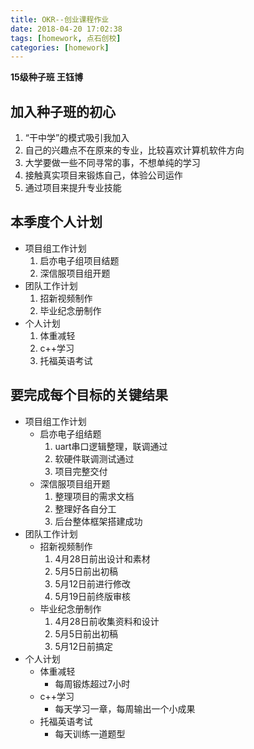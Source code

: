 ```yaml
---
title: OKR--创业课程作业
date: 2018-04-20 17:02:38
tags: [homework, 点石创校]
categories: [homework]
---
```


**15级种子班 王钰博**

## 加入种子班的初心

1. “干中学”的模式吸引我加入
2. 自己的兴趣点不在原来的专业，比较喜欢计算机软件方向
3. 大学要做一些不同寻常的事，不想单纯的学习
4. 接触真实项目来锻炼自己，体验公司运作
5. 通过项目来提升专业技能

## 本季度个人计划

- 项目组工作计划
    1. 启亦电子组项目结题
    2. 深信服项目组开题
- 团队工作计划
    1. 招新视频制作
    2. 毕业纪念册制作
- 个人计划
    1. 体重减轻
    2. c++学习
    3. 托福英语考试

## 要完成每个目标的关键结果

- 项目组工作计划
    - 启亦电子组结题
        1. uart串口逻辑整理，联调通过
        2. 软硬件联调测试通过
        3. 项目完整交付
    - 深信服项目组开题
        1. 整理项目的需求文档
        2. 整理好各自分工
        3. 后台整体框架搭建成功
- 团队工作计划
    - 招新视频制作
        1. 4月28日前出设计和素材
        2. 5月5日前出初稿
        3. 5月12日前进行修改
        4. 5月19日前终版审核
    - 毕业纪念册制作
        1. 4月28日前收集资料和设计
        2. 5月5日前出初稿
        3. 5月12日前搞定
- 个人计划
    - 体重减轻
        - 每周锻炼超过7小时
    - c++学习
        - 每天学习一章，每周输出一个小成果
    - 托福英语考试
        - 每天训练一道题型

